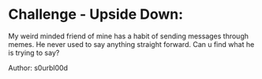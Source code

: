 # Challenge - Upside Down:

My weird minded friend of mine has a habit of sending messages through memes. He never used to say anything straight forward. Can u find what he is trying to say?

Author: s0urbl00d
